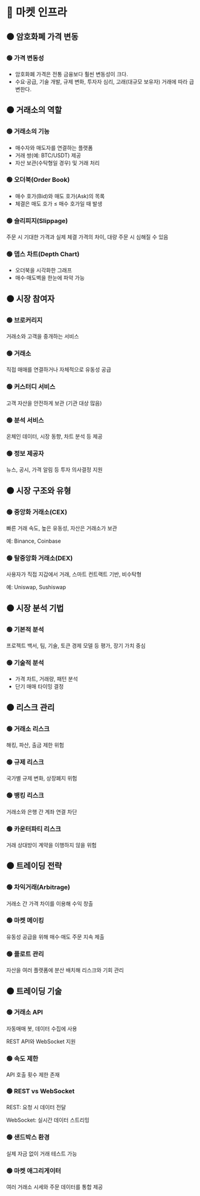 # 🔴 마켓 인프라

## 🟠 암호화폐 가격 변동
### 🟢 가격 변동성
- 암호화폐 가격은 전통 금융보다 훨씬 변동성이 크다.
- 수요·공급, 기술 개발, 규제 변화, 투자자 심리, 고래(대규모 보유자) 거래에 따라 급변한다.

## 🟠 거래소의 역할

### 🟢 거래소의 기능

- 매수자와 매도자를 연결하는 플랫폼
- 거래 쌍(예: BTC/USDT) 제공
- 자산 보관(수탁형일 경우) 및 거래 처리

### 🟢 오더북(Order Book)
- 매수 호가(Bid)와 매도 호가(Ask)의 목록
- 체결은 매도 호가 ≤ 매수 호가일 때 발생

### 🟢 슬리피지(Slippage)
주문 시 기대한 가격과 실제 체결 가격의 차이, 대량 주문 시 심해질 수 있음

### 🟢 뎁스 차트(Depth Chart)
- 오더북을 시각화한 그래프
- 매수·매도벽을 한눈에 파악 가능

## 🟠 시장 참여자

### 🟢 브로커리지

거래소와 고객을 중개하는 서비스

### 🟢 거래소
직접 매매를 연결하거나 자체적으로 유동성 공급

### 🟢 커스터디 서비스
고객 자산을 안전하게 보관 (기관 대상 많음)

### 🟢 분석 서비스
온체인 데이터, 시장 동향, 차트 분석 등 제공

### 🟢 정보 제공자
뉴스, 공시, 가격 알림 등 투자 의사결정 지원

## 🟠 시장 구조와 유형

### 🟢 중앙화 거래소(CEX)

빠른 거래 속도, 높은 유동성, 자산은 거래소가 보관

예: Binance, Coinbase

### 🟢 탈중앙화 거래소(DEX)

사용자가 직접 지갑에서 거래, 스마트 컨트랙트 기반, 비수탁형

예: Uniswap, Sushiswap

## 🟠 시장 분석 기법

### 🟢 기본적 분석

프로젝트 백서, 팀, 기술, 토큰 경제 모델 등 평가, 장기 가치 중심

### 🟢 기술적 분석
- 가격 차트, 거래량, 패턴 분석
- 단기 매매 타이밍 결정

## 🟠 리스크 관리

### 🟢 거래소 리스크

해킹, 파산, 출금 제한 위험

### 🟢 규제 리스크

국가별 규제 변화, 상장폐지 위험

### 🟢 뱅킹 리스크

거래소와 은행 간 계좌 연결 차단

### 🟢 카운터파티 리스크

거래 상대방이 계약을 이행하지 않을 위험

## 🟠 트레이딩 전략

### 🟢 차익거래(Arbitrage)

거래소 간 가격 차이를 이용해 수익 창출

### 🟢 마켓 메이킹
유동성 공급을 위해 매수·매도 주문 지속 제출

### 🟢 플로트 관리
자산을 여러 플랫폼에 분산 배치해 리스크와 기회 관리

## 🟠 트레이딩 기술

### 🟢 거래소 API
자동매매 봇, 데이터 수집에 사용

REST API와 WebSocket 지원

### 🟢 속도 제한
API 호출 횟수 제한 존재

### 🟢 REST vs WebSocket
REST: 요청 시 데이터 전달

WebSocket: 실시간 데이터 스트리밍

### 🟢 샌드박스 환경
실제 자금 없이 거래 테스트 가능

### 🟢 마켓 애그리게이터
여러 거래소 시세와 주문 데이터를 통합 제공